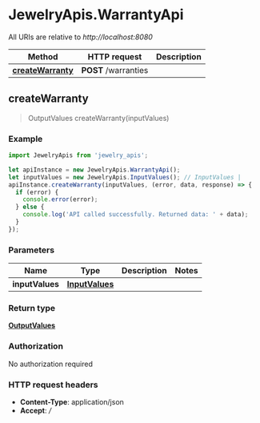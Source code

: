 # JewelryApis.WarrantyApi

All URIs are relative to *http://localhost:8080*

Method | HTTP request | Description
------------- | ------------- | -------------
[**createWarranty**](WarrantyApi.md#createWarranty) | **POST** /warranties | 



## createWarranty

> OutputValues createWarranty(inputValues)



### Example

```javascript
import JewelryApis from 'jewelry_apis';

let apiInstance = new JewelryApis.WarrantyApi();
let inputValues = new JewelryApis.InputValues(); // InputValues | 
apiInstance.createWarranty(inputValues, (error, data, response) => {
  if (error) {
    console.error(error);
  } else {
    console.log('API called successfully. Returned data: ' + data);
  }
});
```

### Parameters


Name | Type | Description  | Notes
------------- | ------------- | ------------- | -------------
 **inputValues** | [**InputValues**](InputValues.md)|  | 

### Return type

[**OutputValues**](OutputValues.md)

### Authorization

No authorization required

### HTTP request headers

- **Content-Type**: application/json
- **Accept**: */*

